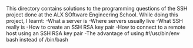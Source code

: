 This directory contains solutions to the programming questions of the SSH project done at the ALX SOftware Engineering School. While doing this project, I learnt:
-What a server is
-Where servers usually live
-What SSH really is
-How to create an SSH RSA key pair
-How to connect to a remote host using an SSH RSA key pair
-The advantage of using #!/usr/bin/env bash instead of /bin/bash
